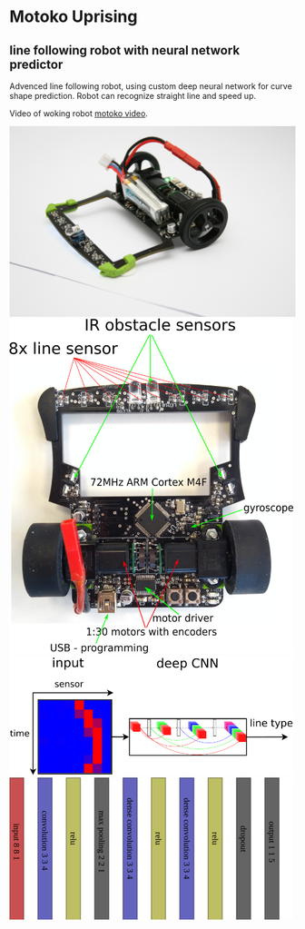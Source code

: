 # Motoko Uprising
## line following robot with neural network predictor

Advenced line following robot, using custom deep neural network for curve shape prediction.
Robot can recognize straight line and speed up.


Video of woking robot [motoko video](https://www.youtube.com/watch?v=E9FJIDowNmU).


<img src="doc/images/robot.jpg" width="800">


<img src="doc/diagrams/motoko_uprising_hw.png" width="500">


<img src="doc/diagrams/line_classification.png" width="500">


<img src="doc/diagrams/line_following_net.png" width="500">

